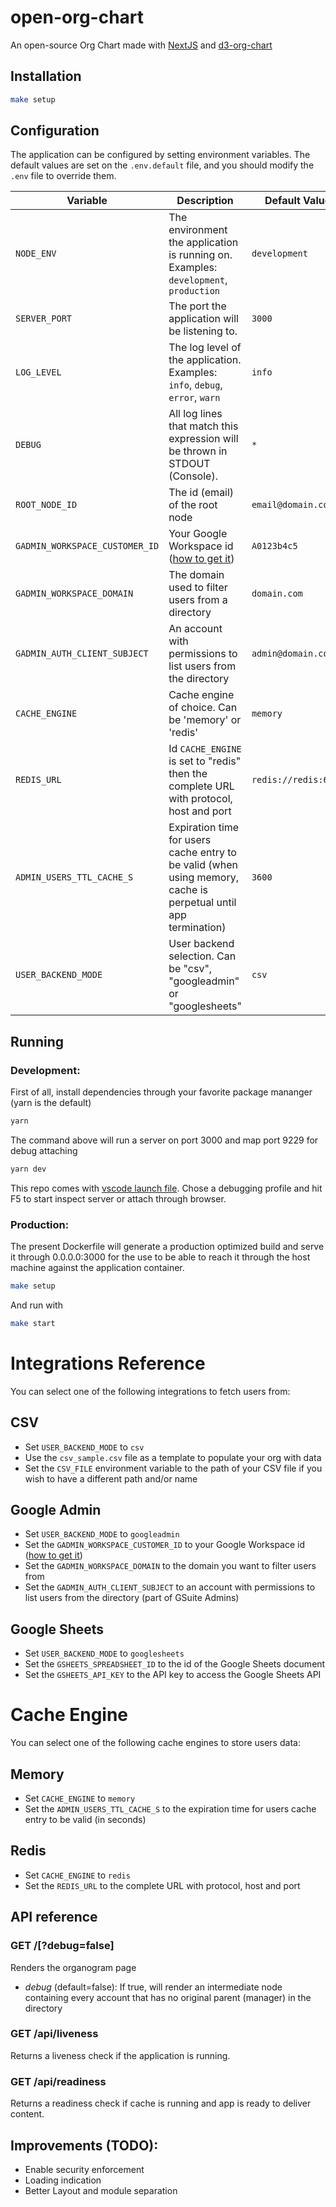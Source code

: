 # open-org-chart

An open-source Org Chart made with [NextJS](https://nextjs.org/) and [d3-org-chart](https://www.npmjs.com/package/d3-org-chart)

## Installation

```sh
make setup
```

## Configuration

The application can be configured by setting environment variables. The default values are set on the `.env.default` file, and you should modify the `.env` file to override them.

| Variable                       | Description                                                                                                     | Default Value        |
| ------------------------------ | --------------------------------------------------------------------------------------------------------------- | -------------------- |
| `NODE_ENV`                     | The environment the application is running on. Examples: `development`, `production`                            | `development`        |
| `SERVER_PORT`                  | The port the application will be listening to.                                                                  | `3000`               |
| `LOG_LEVEL`                    | The log level of the application. Examples: `info`, `debug`, `error`, `warn`                                    | `info`               |
| `DEBUG`                        | All log lines that match this expression will be thrown in STDOUT (Console).                                    | `*`                  |
| `ROOT_NODE_ID`                 | The id (email) of the root node                                                                                 | `email@domain.com`   |
| `GADMIN_WORKSPACE_CUSTOMER_ID` | Your Google Workspace id ([how to get it](https://support.google.com/a/answer/10070793))                        | `A0123b4c5`          |
| `GADMIN_WORKSPACE_DOMAIN`      | The domain used to filter users from a directory                                                                | `domain.com`         |
| `GADMIN_AUTH_CLIENT_SUBJECT`   | An account with permissions to list users from the directory                                                    | `admin@domain.com`   |
| `CACHE_ENGINE`                 | Cache engine of choice. Can be 'memory' or 'redis'                                                              | `memory`             |
| `REDIS_URL`                    | Id `CACHE_ENGINE` is set to "redis" then the complete URL with protocol, host and port                          | `redis://redis:6379` |
| `ADMIN_USERS_TTL_CACHE_S`      | Expiration time for users cache entry to be valid (when using memory, cache is perpetual until app termination) | `3600`               |
| `USER_BACKEND_MODE`            | User backend selection. Can be "csv", "googleadmin" or "googlesheets"                                           | `csv`                |

## Running

### Development:

First of all, install dependencies through your favorite package mananger (yarn is the default)

```sh
yarn
```

The command above will run a server on port 3000 and map port 9229 for debug attaching

```sh
yarn dev
```

This repo comes with [vscode launch file](.vscode/launch.json). Chose a debugging profile and hit F5 to start inspect server or attach through browser.

### Production:

The present Dockerfile will generate a production optimized build and serve it through 0.0.0.0:3000 for
the use to be able to reach it through the host machine against the application container.

```sh
make setup
```

And run with

```sh
make start
```

# Integrations Reference

You can select one of the following integrations to fetch users from:

## CSV

- Set `USER_BACKEND_MODE` to `csv`
- Use the `csv_sample.csv` file as a template to populate your org with data
- Set the `CSV_FILE` environment variable to the path of your CSV file if you wish to have a different path and/or name

## Google Admin

- Set `USER_BACKEND_MODE` to `googleadmin`
- Set the `GADMIN_WORKSPACE_CUSTOMER_ID` to your Google Workspace id ([how to get it](https://support.google.com/a/answer/10070793))
- Set the `GADMIN_WORKSPACE_DOMAIN` to the domain you want to filter users from
- Set the `GADMIN_AUTH_CLIENT_SUBJECT` to an account with permissions to list users from the directory (part of GSuite Admins)

## Google Sheets

- Set `USER_BACKEND_MODE` to `googlesheets`
- Set the `GSHEETS_SPREADSHEET_ID` to the id of the Google Sheets document
- Set the `GSHEETS_API_KEY` to the API key to access the Google Sheets API

# Cache Engine

You can select one of the following cache engines to store users data:

## Memory

- Set `CACHE_ENGINE` to `memory`
- Set the `ADMIN_USERS_TTL_CACHE_S` to the expiration time for users cache entry to be valid (in seconds)

## Redis

- Set `CACHE_ENGINE` to `redis`
- Set the `REDIS_URL` to the complete URL with protocol, host and port

## API reference

### GET /[?debug=false]

Renders the organogram page

- _debug_ (default=false): If true, will render an intermediate node containing every account that has no original parent (manager) in the directory

### GET /api/liveness

Returns a liveness check if the application is running.

### GET /api/readiness

Returns a readiness check if cache is running and app is ready to deliver content.

## Improvements (TODO):

- Enable security enforcement
- Loading indication
- Better Layout and module separation
